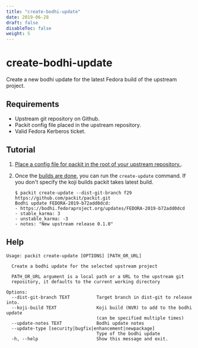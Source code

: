 ```yaml
---
title: "create-bodhi-update"
date: 2019-06-28
draft: false
disableToc: false
weight: 5
---
```


# create-bodhi-update

Create a new bodhi update for the latest Fedora build of the upstream project.

## Requirements

* Upstream git repository on Github.
* Packit config file placed in the upstream repository.
* Valid Fedora Kerberos ticket.


## Tutorial

1. [Place a config file for packit in the root of your upstream repository.](/docs/configuration/).

2. Once the [builds are done](/docs/cli/build/), you can run the `create-update` command.
   If you don't specify the koji builds packit takes latest build.
   ```
   $ packit create-update --dist-git-branch f29 https://github.com/packit/packit.git
   Bodhi update FEDORA-2019-b72add0dcd:
   - https://bodhi.fedoraproject.org/updates/FEDORA-2019-b72add0dcd
   - stable_karma: 3
   - unstable_karma: -3
   - notes: "New upstream release 0.1.0"
   ```

## Help

    Usage: packit create-update [OPTIONS] [PATH_OR_URL]
    
      Create a bodhi update for the selected upstream project
    
      PATH_OR_URL argument is a local path or a URL to the upstream git
      repository, it defaults to the current working directory
    
    Options:
      --dist-git-branch TEXT          Target branch in dist-git to release into.
      --koji-build TEXT               Koji build (NVR) to add to the bodhi update
                                      (can be specified multiple times)
      --update-notes TEXT             Bodhi update notes
      --update-type [security|bugfix|enhancement|newpackage]
                                      Type of the bodhi update
      -h, --help                      Show this message and exit.

